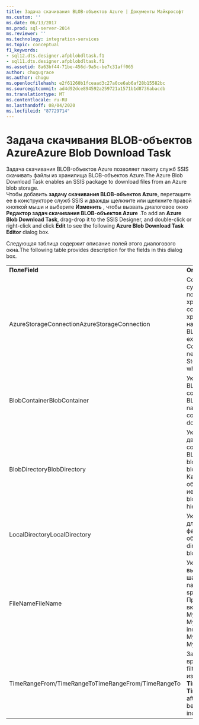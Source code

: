 ```yaml
---
title: Задача скачивания BLOB-объектов Azure | Документы Майкрософт
ms.custom: ''
ms.date: 06/13/2017
ms.prod: sql-server-2014
ms.reviewer: ''
ms.technology: integration-services
ms.topic: conceptual
f1_keywords:
- sql12.dts.designer.afpblobdltask.f1
- sql11.dts.designer.afpblobdltask.f1
ms.assetid: 8a63bf44-71be-456d-9a5c-be7c31aff065
author: chugugrace
ms.author: chugu
ms.openlocfilehash: e2f61260b1fceaad3c27a0ce6ab6af28b15582bc
ms.sourcegitcommit: ad4d92dce894592a259721a1571b1d8736abacdb
ms.translationtype: MT
ms.contentlocale: ru-RU
ms.lasthandoff: 08/04/2020
ms.locfileid: "87729714"
---
```

# <a name="azure-blob-download-task"></a><span data-ttu-id="e6bf2-102">Задача скачивания BLOB-объектов Azure</span><span class="sxs-lookup"><span data-stu-id="e6bf2-102">Azure Blob Download Task</span></span>
  <span data-ttu-id="e6bf2-103">Задача скачивания BLOB-объектов Azure позволяет пакету служб SSIS скачивать файлы из хранилища BLOB-объектов Azure.</span><span class="sxs-lookup"><span data-stu-id="e6bf2-103">The Azure Blob Download Task enables an SSIS package to download files from an Azure blob storage.</span></span>   
<span data-ttu-id="e6bf2-104">Чтобы добавить **задачу скачивания BLOB-объектов Azure**, перетащите ее в конструкторе служб SSIS и дважды щелкните или щелкните правой кнопкой мыши и выберите **Изменить** , чтобы вызвать диалоговое окно **Редактор задач скачивания BLOB-объектов Azure** .</span><span class="sxs-lookup"><span data-stu-id="e6bf2-104">To add an **Azure Blob Download Task**, drag-drop it to the SSIS Designer, and double-click or right-click and click **Edit** to see the following **Azure Blob Download Task Editor** dialog box.</span></span>  
  
 <span data-ttu-id="e6bf2-105">Следующая таблица содержит описание полей этого диалогового окна.</span><span class="sxs-lookup"><span data-stu-id="e6bf2-105">The following table provides description for the fields in this dialog box.</span></span>  
  
|||  
|-|-|  
|<span data-ttu-id="e6bf2-106">**Поле**</span><span class="sxs-lookup"><span data-stu-id="e6bf2-106">**Field**</span></span>|<span data-ttu-id="e6bf2-107">**Описание**</span><span class="sxs-lookup"><span data-stu-id="e6bf2-107">**Description**</span></span>|  
|<span data-ttu-id="e6bf2-108">AzureStorageConnection</span><span class="sxs-lookup"><span data-stu-id="e6bf2-108">AzureStorageConnection</span></span>|<span data-ttu-id="e6bf2-109">Создайте новый или укажите существующий диспетчер подключений службы хранилища Azure, который ссылается на учетную запись хранения Azure, указывающую на место размещения файлов BLOB-объектов.</span><span class="sxs-lookup"><span data-stu-id="e6bf2-109">Specify an existing Azure Storage Connection Manager or create a new one that refers to an Azure Storage Account, which points to where the blob files are hosted.</span></span>|  
|<span data-ttu-id="e6bf2-110">BlobContainer</span><span class="sxs-lookup"><span data-stu-id="e6bf2-110">BlobContainer</span></span>|<span data-ttu-id="e6bf2-111">Указывает имя контейнера BLOB-объектов, который содержит скачиваемые файлы BLOB-объектов.</span><span class="sxs-lookup"><span data-stu-id="e6bf2-111">Specifies the name of the blob container that contains the blob files to be downloaded.</span></span>|  
|<span data-ttu-id="e6bf2-112">BlobDirectory</span><span class="sxs-lookup"><span data-stu-id="e6bf2-112">BlobDirectory</span></span>|<span data-ttu-id="e6bf2-113">Указывает каталог больших двоичных объектов, который содержит скачиваемые файлы BLOB-объектов.</span><span class="sxs-lookup"><span data-stu-id="e6bf2-113">Specifies the blob directory that contains the blob files to be downloaded.</span></span> <span data-ttu-id="e6bf2-114">Каталог больших двоичных объектов — это виртуальная иерархическая структура.</span><span class="sxs-lookup"><span data-stu-id="e6bf2-114">The blob directory is a virtual hierarchical structure.</span></span>|  
|<span data-ttu-id="e6bf2-115">LocalDirectory</span><span class="sxs-lookup"><span data-stu-id="e6bf2-115">LocalDirectory</span></span>|<span data-ttu-id="e6bf2-116">Указывает локальный каталог для хранения скачанных файлов BLOB-объектов.</span><span class="sxs-lookup"><span data-stu-id="e6bf2-116">Specifies the local directory where the downloaded blob files will be stored.</span></span>|  
|<span data-ttu-id="e6bf2-117">FileName</span><span class="sxs-lookup"><span data-stu-id="e6bf2-117">FileName</span></span>|<span data-ttu-id="e6bf2-118">Указывает имя фильтра для выбора файлов с указанным шаблоном имени.</span><span class="sxs-lookup"><span data-stu-id="e6bf2-118">Specifies a name filter to select files with the specified name pattern.</span></span> <span data-ttu-id="e6bf2-119">Пример:</span><span class="sxs-lookup"><span data-stu-id="e6bf2-119">E.g.</span></span> <span data-ttu-id="e6bf2-120">MySheet\*.xls\* включает такие файлы, как MySheet001.xls и MySheetABC.xlsx.</span><span class="sxs-lookup"><span data-stu-id="e6bf2-120">MySheet\*.xls\* includes files such as MySheet001.xls and MySheetABC.xlsx.</span></span>|  
|<span data-ttu-id="e6bf2-121">TimeRangeFrom/TimeRangeTo</span><span class="sxs-lookup"><span data-stu-id="e6bf2-121">TimeRangeFrom/TimeRangeTo</span></span>|<span data-ttu-id="e6bf2-122">Задает фильтр диапазона времени.</span><span class="sxs-lookup"><span data-stu-id="e6bf2-122">Specifies a time range filter.</span></span> <span data-ttu-id="e6bf2-123">Будут включены файлы, измененные после **TimeRangeFrom** и до **TimeRangeTo** .</span><span class="sxs-lookup"><span data-stu-id="e6bf2-123">Files modified after **TimeRangeFrom** and before **TimeRangeTo** will be included.</span></span>|  
  
  

